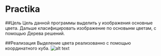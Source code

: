 # Practika
##Цель
  Цель данной программы выделить у изображения основные цвета. Дальше класифицировать изображение по основынм цветам, с помощью Дерева решений.

##Реализация 
  Выделение цвета реализованно с помощью координатного куба. ![alt text](https://lea.verou.me/wp-content/uploads/2014/04/cube-screenshot.png)
